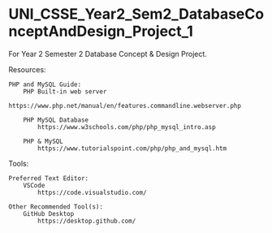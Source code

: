 # UNI_CSSE_Year2_Sem2_DatabaseConceptAndDesign_Project_1
For Year 2 Semester 2 Database Concept &amp; Design Project.

Resources:

    PHP and MySQL Guide:
        PHP Built-in web server
            https://www.php.net/manual/en/features.commandline.webserver.php

        PHP MySQL Database
            https://www.w3schools.com/php/php_mysql_intro.asp

        PHP & MySQL
            https://www.tutorialspoint.com/php/php_and_mysql.htm

Tools:

    Preferred Text Editor:
        VSCode
            https://code.visualstudio.com/

    Other Recommended Tool(s):
        GitHub Desktop
            https://desktop.github.com/
